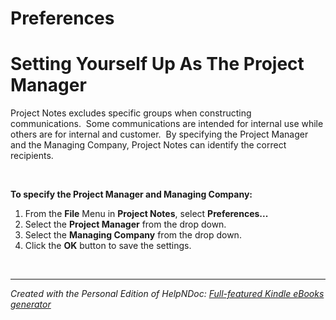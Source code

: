 # Preferences

# Setting Yourself Up As The Project Manager

Project Notes excludes specific groups when constructing communications.&nbsp; Some communications are intended for internal use while others are for internal and customer.&nbsp; By specifying the Project Manager and the Managing Company, Project Notes can identify the correct recipients.

&nbsp;

**To specify the Project Manager and Managing Company:**

1. From the **File** Menu in **Project Notes**, select **Preferences...**
1. Select the **Project Manager** from the drop down.
1. Select the **Managing Company** from the drop down.
1. Click the **OK** button to save the settings.

&nbsp;


***
_Created with the Personal Edition of HelpNDoc: [Full-featured Kindle eBooks generator](<https://www.helpndoc.com/feature-tour/create-ebooks-for-amazon-kindle>)_
